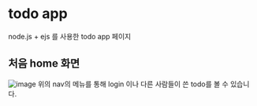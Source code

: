 # todo app
node.js + ejs 를 사용한 todo app 페이지

## 처음 home 화면
![image](https://user-images.githubusercontent.com/76903801/155097936-32bb4c3d-3777-44f2-bf1e-1ddcf21607fc.png)
위의 nav의 메뉴를 통해 login 이나 다른 사람들이 쓴 todo를 볼 수 있습니다.
